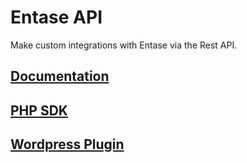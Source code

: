 # Entase API
Make custom integrations with Entase via the Rest API.

## [Documentation](https://github.com/entaseteam/api.v2.docs/wiki)
## [PHP SDK](https://github.com/entaseteam/sdk.php)
## [Wordpress Plugin](https://github.com/entaseteam/plugin.wp)

